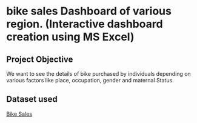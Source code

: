 # bike sales Dashboard of various region. (Interactive dashboard creation using MS Excel)
## Project Objective 
We want to see the details of bike purchased by individuals depending on various factors like place, occupation, gender and maternal Status.

## Dataset used 
<a href= https://www.kaggle.com/datasets/ahmedmohamedibrahim1/bike-sales-dataset> Bike Sales </a> 
